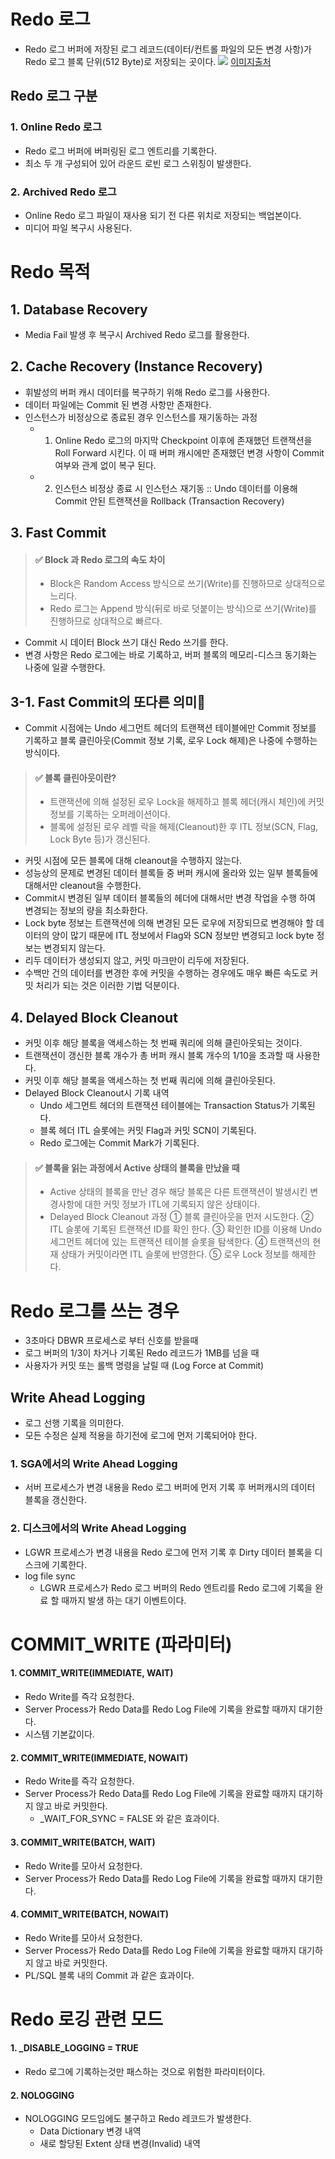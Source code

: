 # Redo 로그
- Redo 로그 버퍼에 저장된 로그 레코드(데이터/컨트롤 파일의 모든 변경 사항)가 Redo 로그 블록 단위(512 Byte)로 저장되는 곳이다.
![](https://velog.velcdn.com/images/yooha9621/post/ef435485-8100-40a1-b44d-79ba2faa6264/image.png)
[이미지출처](https://velog.io/@jodheeee/DB-Study-%EC%98%A4%EB%9D%BC%ED%81%B4-%EC%95%84%ED%82%A4%ED%85%8D%EC%B2%98)
## Redo 로그 구분
### 1. Online Redo 로그
- Redo 로그 버퍼에 버퍼링된 로그 엔트리를 기록한다.
- 최소 두 개 구성되어 있어 라운드 로빈 로그 스위칭이 발생한다.
### 2. Archived Redo 로그
- Online Redo 로그 파일이 재사용 되기 전 다른 위치로 저장되는 백업본이다.
- 미디어 파일 복구시 사용된다.
# Redo 목적
## 1. Database Recovery
- Media Fail 발생 후 복구시 Archived Redo 로그를 활용한다.
## 2. Cache Recovery (Instance Recovery)
- 휘발성의 버퍼 캐시 데이터를 복구하기 위해 Redo 로그를 사용한다.
- 데이터 파일에는 Commit 된 변경 사항만 존재한다.
- 인스턴스가 비정상으로 종료된 경우 인스턴스를 재기동하는 과정
  - 1. Online Redo 로그의 마지막 Checkpoint 이후에 존재했던 트랜잭션을 Roll Forward 시킨다.
       이 때 버퍼 캐시에만 존재했던 변경 사항이 Commit 여부와 관계 없이 복구 된다.
  - 2. 인스턴스 비정상 종료 시 인스턴스 재기동 :: Undo 데이터를 이용해 Commit 안된 트랜잭션을 Rollback (Transaction Recovery)
## 3. Fast Commit
>  #### ✅ Block 과 Redo 로그의 속도 차이
>-  Block은 Random Access 방식으로 쓰기(Write)를 진행하므로 상대적으로 느리다.
>- Redo 로그는 Append 방식(뒤로 바로 덧붙이는 방식)으로 쓰기(Write)를 진행하므로 상대적으로 빠르다.

- Commit 시 데이터 Block 쓰기 대신 Redo 쓰기를 한다.
- 변경 사항은 Redo 로그에는 바로 기록하고, 버퍼 블록의 메모리-디스크 동기화는 나중에 일괄 수행한다.
## 3-1. Fast Commit의 또다른 의미🧐
- Commit 시점에는 Undo 세그먼트 헤더의 트랜잭션 테이블에만 Commit 정보를 기록하고 블록 클린아웃(Commit 정보 기록, 로우 Lock 해제)은 나중에 수행하는 방식이다.
> #### ✅ 블록 클린아웃이란?
>- 트랜잭션에 의해 설정된 로우 Lock을 해제하고 블록 헤더(캐시 체인)에 커밋 정보를 기록하는 오퍼레이션이다.
>- 블록에 설정된 로우 레벨 락을 해제(Cleanout)한 후 ITL 정보(SCN, Flag, Lock Byte 등)가 갱신된다.
- 커밋 시점에 모든 블록에 대해 cleanout을 수행하지 않는다.
- 성능상의 문제로 변경된 데이터 블록들 중 버퍼 캐시에 올라와 있는 일부 블록들에 대해서만 cleanout을 수행한다.
- Commit시 변경된 일부 데이터 블록들의 헤더에 대해서만 변경 작업을 수행 하여 변경되는 정보의 량을 최소화한다.
- Lock byte 정보는 트랜잭션에 의해 변경된 모든 로우에 저장되므로 변경해야 할 데이터의 양이 많기 때문에 ITL 정보에서 Flag와 SCN 정보만 변경되고 lock byte 정보는 변경되지 않는다.
- 리두 데이터가 생성되지 않고, 커밋 마크만이 리두에 저장된다.
- 수백만 건의 데이터를 변경한 후에 커밋을 수행하는 경우에도 매우 빠른 속도로 커밋 처리가 되는 것은 이러한 기법 덕분이다.

## 4. Delayed Block Cleanout 
- 커밋 이후 해당 블록을 액세스하는 첫 번째 쿼리에 의해 클린아웃되는 것이다.
- 트랜잭션이 갱신한 블록 개수가 총 버퍼 캐시 블록 개수의 1/10을 초과할 때 사용한다.
 - 커밋 이후 해당 블록을 액세스하는 첫 번째 쿼리에 의해 클린아웃된다.
- Delayed Block Cleanout시 기록 내역
  - Undo 세그먼트 헤더의 트랜잭션 테이블에는 Transaction Status가 기록된다.
  - 블록 헤더 ITL 슬롯에는 커밋 Flag과 커밋 SCN이 기록된다.
  - Redo 로그에는 Commit Mark가 기록된다.
>  #### ✅ 블록을 읽는 과정에서 Active 상태의 블록을 만났을 때
>- Active 상태의 블록을 만난 경우 해당 블록은 다른 트랜잭션이 발생시킨 변경사항에 대한 커밋 정보가 ITL에 기록되지 않은 상태이다.
>- Delayed Block Cleanout 과정
> ① 블록 클린아웃을 먼저 시도한다. 
> ② ITL 슬롯에 기록된 트랜잭션 ID를 확인 한다.
> ③ 확인한 ID를 이용해 Undo 세그먼트 헤더에 있는 트랜잭션 테이블 슬롯을 탐색한다.
> ④ 트랜잭션의 현재 상태가 커밋이라면 ITL 슬롯에 반영한다.
> ⑤ 로우 Lock 정보를 해제한다.
# Redo 로그를 쓰는 경우
- 3초마다 DBWR 프로세스로 부터 신호를 받을때
- 로그 버퍼의 1/3이 차거나 기록된 Redo 레코드가 1MB를 넘을 때
- 사용자가 커밋 또는 롤백 명령을 날릴 때 (Log Force at Commit)
## Write Ahead Logging
- 로그 선행 기록을 의미한다.
- 모든 수정은 실제 적용을 하기전에 로그에 먼저 기록되어야 한다.
### 1. SGA에서의 Write Ahead Logging
- 서버 프로세스가 변경 내용을 Redo 로그 버퍼에 먼저 기록 후 버퍼캐시의 데이터 블록을 갱신한다.
###  2. 디스크에서의 Write Ahead Logging
- LGWR 프로세스가 변경 내용을 Redo 로그에 먼저 기록 후 Dirty 데이터 블록을 디스크에 기록한다.
- log file sync
  - LGWR 프로세스가 Redo 로그 버퍼의 Redo 엔트리를 Redo 로그에 기록을 완료 할 때까지 발생 하는 대기 이벤트이다.
# COMMIT_WRITE (파라미터)
#### 1. COMMIT_WRITE(IMMEDIATE, WAIT)
- Redo Write를 즉각 요청한다.
- Server Process가 Redo Data를 Redo Log File에 기록을 완료할 때까지 대기한다.
- 시스템 기본값이다.
#### 2. COMMIT_WRITE(IMMEDIATE, NOWAIT)
- Redo Write를 즉각 요청한다.
- Server Process가 Redo Data를 Redo Log File에 기록을 완료할 때까지 대기하지 않고 바로 커밋한다.
  - _WAIT_FOR_SYNC = FALSE 와 같은 효과이다.
#### 3. COMMIT_WRITE(BATCH, WAIT)
- Redo Write를 모아서 요청한다.
- Server Process가 Redo Data를 Redo Log File에 기록을 완료할 때까지 대기한다.   
#### 4. COMMIT_WRITE(BATCH, NOWAIT)
- Redo Write를 모아서 요청한다.
- Server Process가 Redo Data를 Redo Log File에 기록을 완료할 때까지 대기하지 않고 바로 커밋한다.
- PL/SQL 블록 내의 Commit 과 같은 효과이다.
# Redo 로깅 관련 모드
#### 1. _DISABLE_LOGGING = TRUE
- Redo 로그에 기록하는것만 패스하는 것으로 위험한 파라미터이다.
#### 2. NOLOGGING
- NOLOGGING 모드임에도 불구하고 Redo 레코드가 발생한다.
  - Data Dictionary 변경 내역
  - 새로 할당된 Extent 상태 변경(Invalid) 내역